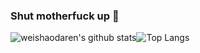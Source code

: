 ### Shut motherfuck up 🤫
![weishaodaren's github stats](https://github-readme-stats.vercel.app/api?username=weishaodaren&theme=shades-of-purple&count_private=true&show_icons=true&line_height=40)![Top Langs](https://github-readme-stats.vercel.app/api/top-langs/?username=weishaodaren&layout=compact&theme=shades-of-purple&line_height=40)
